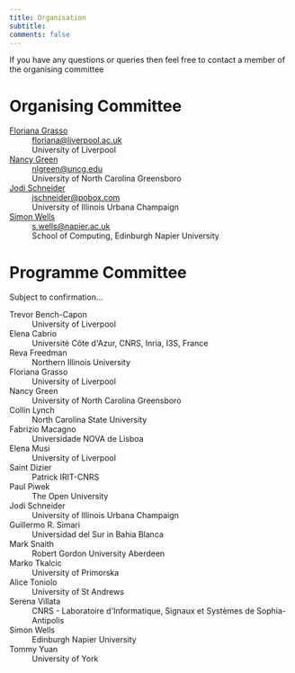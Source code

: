 ```yaml
---
title: Organisation 
subtitle: 
comments: false
---
```


If you have any questions or queries then feel free to contact a member of the organising committee

# Organising Committee

<dl>
<dt><a href="https://cgi.csc.liv.ac.uk/~floriana/Home.html">Floriana Grasso</a></dt>
<dd><a href="mailto:floriana@liverpool.ac.uk">floriana@liverpool.ac.uk</a></br>
University of Liverpool</dd>

<dt><a href="https://compsci.uncg.edu/faculty/green/">Nancy Green</a></dt>
<dd><a href="mailto:nlgreen@uncg.edu">nlgreen@uncg.edu</a></br>
University of North Carolina Greensboro</dd>

<dt><a href="http://jodischneider.com/jodi.html">Jodi Schneider</a></dt>
<dd><a href="mailto:jschneider@pobox.com">jschneider@pobox.com</a></br>
University of Illinois Urbana Champaign</dd>

<dt><a href="http://www.simonwells.org">Simon Wells</a></dt>
<dd><a href="mailto:s.wells@napier.ac.uk">s.wells@napier.ac.uk</a></br>
School of Computing, Edinburgh Napier University</dd>
</dl>

# Programme Committee
Subject to confirmation...
<dl>

<dt>Trevor	Bench-Capon</dt><dd>University of Liverpool</dd>
<dt>Elena	Cabrio</dt><dd>Université Côte d'Azur, CNRS, Inria, I3S, France</dd>
<dt>Reva	Freedman</dt><dd>Northern Illinois University</dd>
<dt>Floriana	Grasso</dt><dd>University of Liverpool</dd>
<dt>Nancy	Green</dt><dd>University of North Carolina Greensboro</dd>
<dt>Collin	Lynch</dt><dd>North Carolina State University</dd>
<dt>Fabrizio	Macagno</dt><dd>Universidade NOVA de Lisboa</dd>
<dt>Elena	Musi</dt><dd>University of Liverpool</dd>
<dt>Saint Dizier</dt><dd>Patrick	IRIT-CNRS</dd>
<dt>Paul	Piwek</dt><dd>The Open University</dd>
<dt>Jodi	Schneider</dt><dd>University of Illinois Urbana Champaign</dd>
<dt>Guillermo R. Simari</dt><dd>Universidad del Sur in Bahia Blanca</dd>
<dt>Mark	Snaith</dt><dd>Robert Gordon University Aberdeen</dd>
<dt>Marko	Tkalcic</dt><dd>University of Primorska</dd>
<dt>Alice	Toniolo</dt><dd>University of St Andrews</dd>
<dt>Serena	Villata</dt><dd>CNRS - Laboratoire d'Informatique, Signaux et Systèmes de Sophia-Antipolis</dd>
<dt>Simon	Wells</dt><dd>Edinburgh Napier University</dd>
<dt>Tommy	Yuan</dt><dd>University of York</dd>

</dl>


